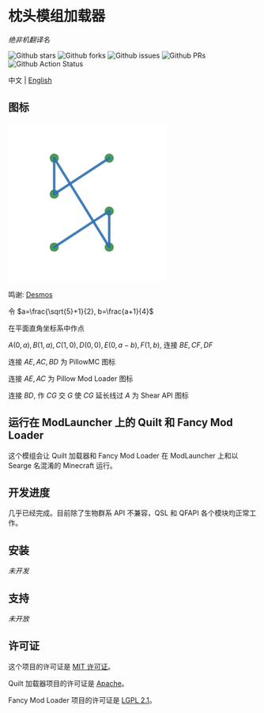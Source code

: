 # 枕头模组加载器
_绝非机翻译名_

![Github stars](https://img.shields.io/github/stars/PillowMC/pillow.svg)
![Github forks](https://img.shields.io/github/forks/PillowMC/pillow.svg)
![Github issues](https://img.shields.io/github/issues/PillowMC/pillow.svg)
![Github PRs](https://img.shields.io/github/issues-pr/PillowMC/pillow.svg)
![Github Action Status](https://img.shields.io/github/workflow/status/PillowMC/pillow/Java%20CI%20with%20Gradle/dev.svg)

中文 | [English](README.md)

## 图标
![Icon](src/main/resources/assets/pillow/icon.png)

鸣谢: [Desmos](https://www.desmos.com/)

令 $a=\frac{\sqrt{5}+1}{2}, b=\frac{a+1}{4}$

在平面直角坐标系中作点

$A(0, a), B(1, a), C(1, 0), D(0, 0), E(0, a-b), F(1, b)$,
连接 $BE, CF, DF$

连接 $AE, AC, BD$ 为 PillowMC 图标

连接 $AE, AC$ 为 Pillow Mod Loader 图标

连接 $BD$, 作 $CG$ 交 $G$ 使 $CG$ 延长线过 $A$ 为 Shear API 图标

## 运行在 ModLauncher 上的 Quilt 和 Fancy Mod Loader

这个模组会让 Quilt 加载器和 Fancy Mod Loader 在 ModLauncher 上和以 Searge 名混淆的 Minecraft 运行。

## 开发进度
几乎已经完成。目前除了生物群系 API 不兼容，QSL 和 QFAPI 各个模块均正常工作。

## 安装

_未开发_

## 支持

_未开放_

## 许可证

这个项目的许可证是 [MIT 许可证](LICENSE)。

Quilt 加载器项目的许可证是 [Apache](LICENSE.Quilt)。

Fancy Mod Loader 项目的许可证是 [LGPL 2.1](LICENSE.FancyModLoader)。
